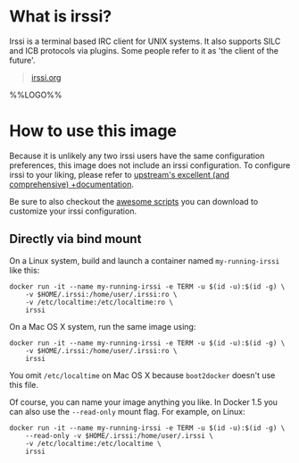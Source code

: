 # What is irssi?

Irssi is a terminal based IRC client for UNIX systems. It also supports SILC and
ICB protocols via plugins. Some people refer to it as 'the client of the
future'.

> [irssi.org](http://irssi.org)

%%LOGO%%

# How to use this image

Because it is unlikely any two irssi users have the same configuration
preferences, this image does not include an irssi configuration. To configure
irssi to your liking, please refer to [upstream's excellent (and comprehensive)
+documentation](http://irssi.org/documentation).

Be sure to also checkout the [awesome
scripts](https://github.com/irssi/scripts.irssi.org) you can download to
customize your irssi configuration.

## Directly via bind mount

On a Linux system, build and launch a container named `my-running-irssi` like
this:

    docker run -it --name my-running-irssi -e TERM -u $(id -u):$(id -g) \
        -v $HOME/.irssi:/home/user/.irssi:ro \
        -v /etc/localtime:/etc/localtime:ro \
        irssi

On a Mac OS X system, run the same image using:

    docker run -it --name my-running-irssi -e TERM -u $(id -u):$(id -g) \
        -v $HOME/.irssi:/home/user/.irssi:ro \
        irssi

You omit `/etc/localtime` on Mac OS X because `boot2docker` doesn't use this
file.

Of course, you can name your image anything you like. In Docker 1.5 you can also
use the `--read-only` mount flag. For example, on Linux:

    docker run -it --name my-running-irssi -e TERM -u $(id -u):$(id -g) \
        --read-only -v $HOME/.irssi:/home/user/.irssi \
        -v /etc/localtime:/etc/localtime \
        irssi
